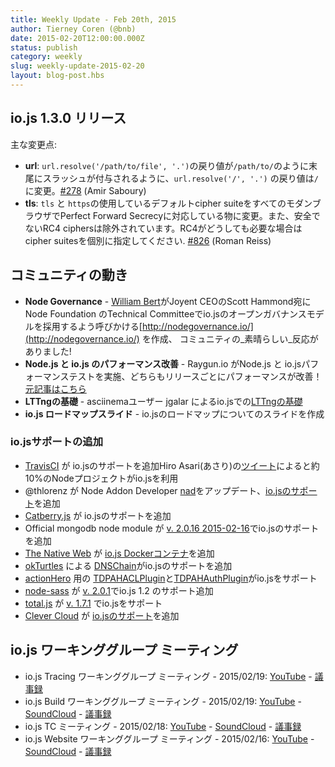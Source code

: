 ```yaml
---
title: Weekly Update - Feb 20th, 2015
author: Tierney Coren (@bnb)
date: 2015-02-20T12:00:00.000Z
status: publish
category: weekly
slug: weekly-update-2015-02-20
layout: blog-post.hbs
---
```


<!--
## io.js Releases 1.3.0
-->

## io.js 1.3.0 リリース

<!--
Notable changes include:
-->

主な変更点:

<!--
* **url**: `url.resolve('/path/to/file', '.')` now returns `/path/to/` with the trailing slash, `url.resolve('/', '.')` returns `/` [#278](https://github.com/iojs/io.js/pull/278) (Amir Saboury)
* **tls**: The default cipher suite used by `tls` and `https` has been changed to one that achieves Perfect Forward Secrecy with all modern browsers. Additionally, insecure RC4 ciphers have been excluded. If you absolutely require RC4, please specify your own cipher suites. [#826](https://github.com/iojs/io.js/pull/826) (Roman Reiss)
-->

* **url**: `url.resolve('/path/to/file', '.')`の戻り値が`/path/to/`のように末尾にスラッシュが付与されるように、`url.resolve('/', '.')` の戻り値は`/`に変更。[#278](https://github.com/iojs/io.js/pull/278) (Amir Saboury)
* **tls**: `tls` と `https`の使用しているデフォルトcipher suiteをすべてのモダンブラウザでPerfect Forward Secrecyに対応している物に変更。また、安全でないRC4 ciphersは除外されています。RC4がどうしても必要な場合はcipher suitesを個別に指定してください. [#826](https://github.com/iojs/io.js/pull/826) (Roman Reiss)

<!--
## Notable Events in the Community
-->

## コミュニティの動き

<!--
* **Node Governance** - [William Bert](https://twitter.com/williamjohnbert) created http://nodegovernance.io/ to alert Scott Hammond, CEO of Joyent, of the desire of the community for the io.js open-governance model to be the base upon which the Node Foundation's Technical Committee. The response from the community was _fantastic_!
* **Node.js and io.js Performance Improves** - Raygun.io did performance tests with both Node.js and io.js recently, and both are improving performance with each release! [Read the full article](https://raygun.io/blog/2015/02/node-js-performance-node-js-vs-io-js/).
* **LTTng Basics** - [LTTing Basics](https://asciinema.org/a/16785) with io.js by user jgalar on asciinema
* **io.js Roadmap Slides** - Slide deck for the current roadmap of io.js up.
-->

* **Node Governance** - [William Bert](https://twitter.com/williamjohnbert)がJoyent CEOのScott Hammond宛に Node Foundation のTechnical Committeeでio.jsのオープンガバナンスモデルを採用するよう呼びかける[http://nodegovernance.io/](http://nodegovernance.io/) を作成、
コミュニティの_素晴らしい_反応がありました!
* **Node.js と io.js のパフォーマンス改善** - Raygun.io がNode.js と io.jsパフォーマンステストを実施、どちらもリリースごとにパフォーマンスが改善！[元記事はこちら](https://raygun.io/blog/2015/02/node-js-performance-node-js-vs-io-js/)
* **LTTngの基礎** - asciinemaユーザー jgalar によるio.jsでの[LTTngの基礎](https://asciinema.org/a/16785)
* **io.js ロードマップスライド** - io.jsのロードマップについてのスライドを作成

<!--
### io.js Support Added
-->

### io.jsサポートの追加

<!--
* [TravisCI](https://travis-ci.org/) added io.js.The day the last Weekly Update was posted, Hiro Asari (あさり) [tweeted](https://twitter.com/hiro_asari/status/566268486012633088) that about 10% of Node projects were running io.js.
* @thlorenz updated [nad](https://github.com/thlorenz/nad), Node Addon Developer, to [support io.js](https://twitter.com/thlorenz/status/566328088121081856)
* [Catberry.js](https://github.com/catberry/catberry) added support for io.js.
* Official mongodb node module supports io.js in [v. 2.0.16 2015-02-16](https://github.com/mongodb/node-mongodb-native/blob/2.0/HISTORY.md).
* [The Native Web](http://www.thenativeweb.io/) now has a [io.js Docker container](https://registry.hub.docker.com/u/thenativeweb/iojs/)
* [DNSChain](https://github.com/okTurtles/dnschain) by [okTurtles](https://okturtles.com/) added support for io.js.
* [TDPAHACLPlugin](https://github.com/neilstuartcraig/TDPAHACLPlugin) and [TDPAHAuthPlugin](https://github.com/neilstuartcraig/TDPAHAuthPlugin) for [actionHero](http://www.actionherojs.com/) now support io.js.
* [node-sass](https://npmjs.org/package/node-sass) added support for io.js 1.2 in node-sass [v. 2.0.1](https://github.com/sass/node-sass/issues/655)
* [total.js](https://www.totaljs.com/) added support for io.js in [v. 1.7.1](https://github.com/totaljs/framework/releases/tag/v1.7.1)
* [Clever Cloud](https://www.clever-cloud.com/) added [support for io.js](https://www.clever-cloud.com/blog/features/2015/01/23/introducing-io.js/)
-->

* [TravisCI](https://travis-ci.org/) が io.jsのサポートを追加Hiro Asari(あさり)の[ツイート](https://twitter.com/hiro_asari/status/566268486012633088)によると約10%のNodeプロジェクトがio.jsを利用
* @thlorenz が Node Addon Developer [nad](https://github.com/thlorenz/nad)をアップデート、[io.jsのサポート](https://twitter.com/thlorenz/status/566328088121081856)を追加
* [Catberry.js](https://github.com/catberry/catberry) が io.jsのサポートを追加
* Official mongodb node module が [v. 2.0.16 2015-02-16](https://github.com/mongodb/node-mongodb-native/blob/2.0/HISTORY.md)でio.jsのサポートを追加
* [The Native Web](http://www.thenativeweb.io/) が [io.js Dockerコンテナ](https://registry.hub.docker.com/u/thenativeweb/iojs/)を追加
* [okTurtles](https://okturtles.com/) による [DNSChain](https://github.com/okTurtles/dnschain)がio.jsのサポートを追加
* [actionHero](http://www.actionherojs.com/) 用の [TDPAHACLPlugin](https://github.com/neilstuartcraig/TDPAHACLPlugin)と[TDPAHAuthPlugin](https://github.com/neilstuartcraig/TDPAHAuthPlugin)がio.jsをサポート
* [node-sass](https://npmjs.org/package/node-sass) が [v. 2.0.1](https://github.com/sass/node-sass/issues/655)でio.js 1.2 のサポート追加
* [total.js](https://www.totaljs.com/) が [v. 1.7.1](https://github.com/totaljs/framework/releases/tag/v1.7.1) でio.jsをサポート
* [Clever Cloud](https://www.clever-cloud.com/) が [io.jsのサポート](https://www.clever-cloud.com/blog/features/2015/01/23/introducing-io.js/)を追加

<!--
## io.js Working Group Meetings
-->

## io.js ワーキンググループ ミーティング

<!--
* io.js Tracing Working Group Meeting - Feb. 19, 2015: [YouTube](https://www.youtube.com/watch?v=wvBVjg8jkv0) - [Minutes](https://docs.google.com/document/d/1_ApOMt03xHVkaGpTEPMDIrtkjXOzg3Hh4ZcyfhvMHx4/edit)
* io.js Build Working Group Meeting - Feb. 19, 2015: [YouTube](https://www.youtube.com/watch?v=OKQi3pTF7fs) - [SoundCloud](https://soundcloud.com/iojs/iojs-build-wg-meeting-2015-02-19) - [Minutes](https://docs.google.com/document/d/1vRhsYBs4Hw6vRu55h5eWTwDzS1NctxdTvMMEnCbDs14/edit)
* io.js Technical Committee Meeting - Feb. 18, 2015: [YouTube](https://www.youtube.com/watch?v=jeBPYLJ2_Yc) - [SoundCloud](https://soundcloud.com/iojs/iojs-tc-meeting-meeting-2015-02-18) - [Minutes](https://docs.google.com/document/d/1JnujRu6Rfnp6wvbvwCfxXnsjLySunQ_yah91pkvSFdQ/edit)
* io.js Website Working Group Meeting - Feb. 16, 2015: [YouTube](https://www.youtube.com/watch?v=UKDKhFV61ZA) - [SoundCloud](https://soundcloud.com/iojs/iojs-website-wg-meeting-2015-02-16) - [Minutes](https://docs.google.com/document/d/1R8JmOoyr64tt-QOj27bD19ZOWg63CujW7GeaAHIIkUs/edit)
-->

* io.js Tracing ワーキンググループ ミーティング - 2015/02/19: [YouTube](https://www.youtube.com/watch?v=wvBVjg8jkv0) - [議事録](https://docs.google.com/document/d/1_ApOMt03xHVkaGpTEPMDIrtkjXOzg3Hh4ZcyfhvMHx4/edit)
* io.js Build ワーキンググループ ミーティング - 2015/02/19: [YouTube](https://www.youtube.com/watch?v=OKQi3pTF7fs) - [SoundCloud](https://soundcloud.com/iojs/iojs-build-wg-meeting-2015-02-19) - [議事録](https://docs.google.com/document/d/1vRhsYBs4Hw6vRu55h5eWTwDzS1NctxdTvMMEnCbDs14/edit)
* io.js TC ミーティング - 2015/02/18: [YouTube](https://www.youtube.com/watch?v=jeBPYLJ2_Yc) - [SoundCloud](https://soundcloud.com/iojs/iojs-tc-meeting-meeting-2015-02-18) - [議事録](https://docs.google.com/document/d/1JnujRu6Rfnp6wvbvwCfxXnsjLySunQ_yah91pkvSFdQ/edit)
* io.js Website ワーキンググループ ミーティング - 2015/02/16: [YouTube](https://www.youtube.com/watch?v=UKDKhFV61ZA) - [SoundCloud](https://soundcloud.com/iojs/iojs-website-wg-meeting-2015-02-16) - [議事録](https://docs.google.com/document/d/1R8JmOoyr64tt-QOj27bD19ZOWg63CujW7GeaAHIIkUs/edit)
